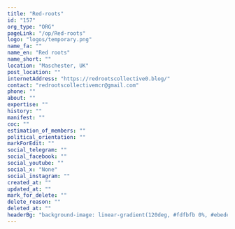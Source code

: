 ```yaml
---
title: "Red-roots"
id: "157"
org_type: "ORG"
pageLink: "/op/Red-roots"
logo: "logos/temporary.png"
name_fa: ""
name_en: "Red roots"
name_short: ""
location: "Maschester, UK"
post_location: ""
internetAddress: "https://redrootscollective0.blog/"
contact: "redrootscollectivemcr@gmail.com"
phone: ""
about: ""
expertise: ""
history: ""
manifest: ""
coc: ""
estimation_of_members: ""
political_orientation: ""
markForEdit: ""
social_telegram: ""
social_facebook: ""
social_youtube: ""
social_x: "None"
social_instagram: ""
created_at: ""
updated_at: ""
mark_for_delete: ""
delete_reason: ""
deleted_at: ""
headerBg: "background-image: linear-gradient(120deg, #fdfbfb 0%, #ebedee 100%);"
---
```


